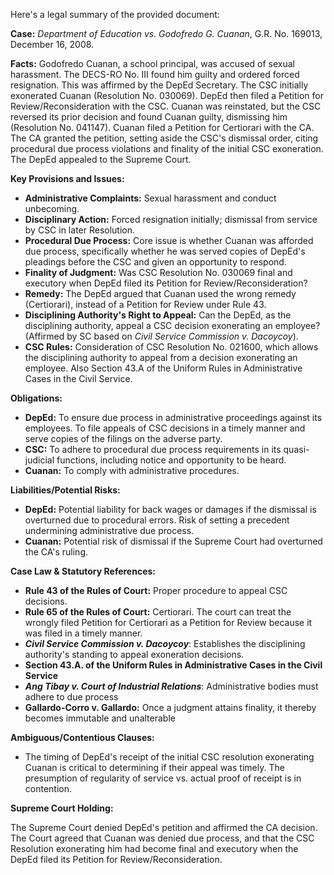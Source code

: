 Here's a legal summary of the provided document:

**Case:** *Department of Education vs. Godofredo G. Cuanan*, G.R. No. 169013, December 16, 2008.

**Facts:** Godofredo Cuanan, a school principal, was accused of sexual harassment. The DECS-RO No. III found him guilty and ordered forced resignation. This was affirmed by the DepEd Secretary. The CSC initially exonerated Cuanan (Resolution No. 030069). DepEd then filed a Petition for Review/Reconsideration with the CSC. Cuanan was reinstated, but the CSC reversed its prior decision and found Cuanan guilty, dismissing him (Resolution No. 041147). Cuanan filed a Petition for Certiorari with the CA. The CA granted the petition, setting aside the CSC's dismissal order, citing procedural due process violations and finality of the initial CSC exoneration. The DepEd appealed to the Supreme Court.

**Key Provisions and Issues:**

*   **Administrative Complaints:** Sexual harassment and conduct unbecoming.
*   **Disciplinary Action:** Forced resignation initially; dismissal from service by CSC in later Resolution.
*   **Procedural Due Process:** Core issue is whether Cuanan was afforded due process, specifically whether he was served copies of DepEd's pleadings before the CSC and given an opportunity to respond.
*   **Finality of Judgment:** Was CSC Resolution No. 030069 final and executory when DepEd filed its Petition for Review/Reconsideration?
*   **Remedy:** The DepEd argued that Cuanan used the wrong remedy (Certiorari), instead of a Petition for Review under Rule 43.
*   **Disciplining Authority's Right to Appeal:** Can the DepEd, as the disciplining authority, appeal a CSC decision exonerating an employee? (Affirmed by SC based on *Civil Service Commission v. Dacoycoy*).
*   **CSC Rules:** Consideration of CSC Resolution No. 021600, which allows the disciplining authority to appeal from a decision exonerating an employee. Also Section 43.A of the Uniform Rules in Administrative Cases in the Civil Service.

**Obligations:**

*   **DepEd:** To ensure due process in administrative proceedings against its employees. To file appeals of CSC decisions in a timely manner and serve copies of the filings on the adverse party.
*   **CSC:** To adhere to procedural due process requirements in its quasi-judicial functions, including notice and opportunity to be heard.
*   **Cuanan:** To comply with administrative procedures.

**Liabilities/Potential Risks:**

*   **DepEd:** Potential liability for back wages or damages if the dismissal is overturned due to procedural errors. Risk of setting a precedent undermining administrative due process.
*   **Cuanan:** Potential risk of dismissal if the Supreme Court had overturned the CA's ruling.

**Case Law & Statutory References:**

*   **Rule 43 of the Rules of Court:** Proper procedure to appeal CSC decisions.
*   **Rule 65 of the Rules of Court:** Certiorari. The court can treat the wrongly filed Petition for Certiorari as a Petition for Review because it was filed in a timely manner.
*   ***Civil Service Commission v. Dacoycoy***: Establishes the disciplining authority's standing to appeal exoneration decisions.
*   **Section 43.A. of the Uniform Rules in Administrative Cases in the Civil Service**
*   ***Ang Tibay v. Court of Industrial Relations***: Administrative bodies must adhere to due process
*   **Gallardo-Corro v. Gallardo:** Once a judgment attains finality, it thereby becomes immutable and unalterable

**Ambiguous/Contentious Clauses:**

*   The timing of DepEd's receipt of the initial CSC resolution exonerating Cuanan is critical to determining if their appeal was timely. The presumption of regularity of service vs. actual proof of receipt is in contention.

**Supreme Court Holding:**

The Supreme Court denied DepEd's petition and affirmed the CA decision. The Court agreed that Cuanan was denied due process, and that the CSC Resolution exonerating him had become final and executory when the DepEd filed its Petition for Review/Reconsideration.
